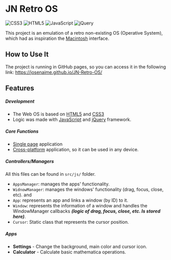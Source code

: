 # JN Retro OS
![CSS3](https://img.shields.io/badge/css3-%231572B6.svg?style=for-the-badge&logo=css3&logoColor=white)
![HTML5](https://img.shields.io/badge/html5-%23E34F26.svg?style=for-the-badge&logo=html5&logoColor=white)
![JavaScript](https://img.shields.io/badge/javascript-%23323330.svg?style=for-the-badge&logo=javascript&logoColor=%23F7DF1E)
![jQuery](https://img.shields.io/badge/jquery-%230769AD.svg?style=for-the-badge&logo=jquery&logoColor=white)

This project is an emulation of a retro non-existing OS (Operative System), which had as 
inspiration the [Macintosh](https://history-computer.com/macintosh-by-apple-complete-history-of-mac-computers/#:~:text=The%20first%20Macintosh%20was%20introduced,line%20interface%20of%20its%20predecessors.) interface.

## How to Use It
The project is running in GitHub pages, so you can access it in the following link:
https://josenaime.github.io/JN-Retro-OS/

## Features
##### Development
* The Web OS is based on [HTML5](https://www.w3schools.com/html/html5_intro.asp) and [CSS3](https://www.w3schools.com/css/css3_intro.asp)
* Logic was made with [JavaScript](https://www.w3schools.com/js/js_intro.asp) and [jQuery](https://jquery.com/) framework.

##### Core Functions
* [Single page](https://en.wikipedia.org/wiki/Single-page_application) application
* [Cross-platform](https://en.wikipedia.org/wiki/Cross-platform_application) 
  application, so it can be used in any device.

##### Controllers/Managers
All this files can be found in `src/js/` folder.
* `AppsManager`: manages the apps' functionality.
* `WidnowManager`: manages the windows' functionality (drag, focus, close, etc). and 
* `App`: represents an app and links a window (by ID) to it.
* `Window`: represents the information of a window and handles the WindowManager callbacks 
  _**(logic of drag, focus, close, etc. Is stored here)**_.
* `Cursor`: Static class that represents the cursor position.

##### Apps
  * **Settings** - Change the background, main color and cursor icon.
  * **Calculator** - Calculate basic mathematica operations.
